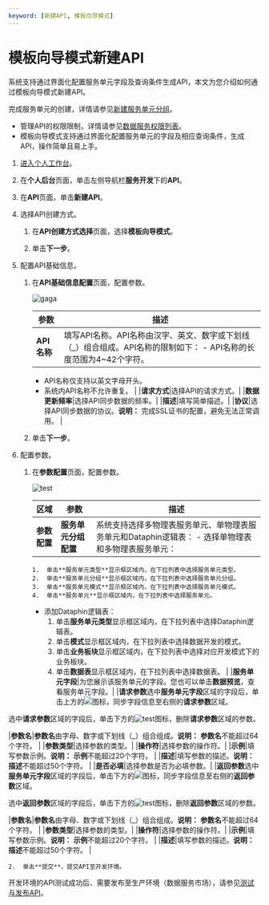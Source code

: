 ```yaml
---
keyword: [新建API, 模板向导模式]
---
```


# 模板向导模式新建API

系统支持通过界面化配置服务单元字段及查询条件生成API，本文为您介绍如何通过模板向导模式新建API。

完成服务单元的创建，详情请参见[新建服务单元分组](/cn.zh-CN/数据服务/开发API/新建分组.md)。

-   管理API的权限限制，详情请参见[数据服务权限列表](/cn.zh-CN/权限管理/数据服务权限列表.md)。
-   模板向导模式支持通过界面化配置服务单元的字段及相应查询条件，生成API，操作简单且易上手。

1.  [进入个人工作台](/cn.zh-CN/数据服务/进入数据服务.md)。

2.  在**个人后台**页面，单击左侧导航栏**服务开发**下的**API**。

3.  在**API**页面，单击**新建API**。

4.  选择API创建方式。

    1.  在**API创建方式选择**页面，选择**模板向导模式**。

    2.  单击**下一步**。

5.  配置API基础信息。

    1.  在**API基础信息配置**页面，配置参数。

        ![gaga](https://static-aliyun-doc.oss-accelerate.aliyuncs.com/assets/img/zh-CN/6811987951/p84949.png)

        |参数|描述|
        |--|--|
        |**API名称**|填写API名称。API名称由汉字、英文、数字或下划线（\_）组合组成。API名称的限制如下：        -   API名称的长度范围为4~42个字符。
        -   API名称仅支持以英文字母开头。
        -   系统内API名称不允许重复。 |
        |**请求方式**|选择API的请求方式。|
        |**数据更新频率**|选择API同步数据的频率。|
        |**描述**|填写简单描述。|
        |**协议**|选择API同步数据的协议。**说明：** 完成SSL证书的配置，避免无法正常调用。 |

    2.  单击**下一步**。

6.  配置参数。

    1.  在**参数配置**页面，配置参数。

        ![test](https://static-aliyun-doc.oss-accelerate.aliyuncs.com/assets/img/zh-CN/4088496951/p139698.png)

        |区域|参数|描述|
        |--|--|--|
        |**参数配置**|**服务单元分组配置**|系统支持选择多物理表服务单元、单物理表服务单元和Dataphin逻辑表：        -   选择单物理表和多物理表服务单元：
            1.  单击**服务单元类型**显示框区域内，在下拉列表中选择服务单元类型。
            2.  单击**服务单元分组**显示框区域内，在下拉列表中选择服务单元分组。
            3.  单击**服务单元模式**显示框区域内，在下拉列表中选择服务单元模式。
            4.  单击**服务单元**显示框区域内，在下拉列表中选择服务单元。
        -   添加Dataphin逻辑表：
            1.  单击**服务单元类型**显示框区域内，在下拉列表中选择Dataphin逻辑表。
            2.  单击**模式**显示框区域内，在下拉列表中选择数据开发的模式。
            3.  单击**业务板块**显示框区域内，在下拉列表中选择对应开发模式下的业务板块。
            4.  单击**数据表**显示框区域内，在下拉列表中选择数据表。 |
        |**服务单元字段**|为您展示该服务单元的字段。您也可以单击**数据预览**，查看服务单元字段。|
        |**请求参数**选中**服务单元字段**区域的字段后，单击上方的![](https://static-aliyun-doc.oss-accelerate.aliyuncs.com/assets/img/zh-CN/5811987951/p68171.png)图标，同步字段信息至右侧的**请求参数**区域。

选中**请求参数**区域的字段后，单击下方的![test](https://static-aliyun-doc.oss-accelerate.aliyuncs.com/assets/img/zh-CN/4088496951/p139696.png)图标，删除**请求参数**区域的参数。

|**参数名**|**参数名**由字母、数字或下划线（\_）组合组成。**说明：** **参数名**不能超过64个字符。 |
        |**参数类型**|选择参数的类型。|
        |**操作符**|选择参数的操作符。|
        |**示例**|填写参数示例。**说明：** **示例**不能超过20个字符。 |
        |**描述**|填写参数的描述。**说明：** **描述**不能超过50个字符。 |
        |**是否必填**|选择参数是否为必填参数。|
        |**返回参数**选中**服务单元字段**区域的字段后，单击下方的![](https://static-aliyun-doc.oss-accelerate.aliyuncs.com/assets/img/zh-CN/5811987951/p68171.png)图标，同步字段信息至右侧的**返回参数**区域。

选中**返回参数**区域的字段后，单击下方的![test](https://static-aliyun-doc.oss-accelerate.aliyuncs.com/assets/img/zh-CN/4088496951/p139696.png)图标，删除**返回参数**区域的参数。

|**参数名**|**参数名**由字母、数字或下划线（\_）组合组成。**说明：** **参数名**不能超过64个字符。 |
        |**参数类型**|选择参数的类型。|
        |**操作符**|选择参数的操作符。|
        |**示例**|填写参数示例。**说明：** **示例**不能超过20个字符。 |
        |**描述**|填写参数的描述。**说明：** **描述**不能超过50个字符。 |

    2.  单击**提交**，提交API至开发环境。


开发环境的API测试成功后、需要发布至生产环境（数据服务市场），请参见[测试与发布API](/cn.zh-CN/数据服务/开发API/测试与发布API.md)。

